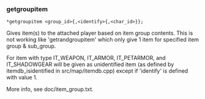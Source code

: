 ### getgroupitem
```
*getgroupitem <group_id>{,<identify>{,<char_id>}};
```

Gives item(s) to the attached player based on item group contents.
This is not working like 'getrandgroupitem' which only give 1 item for specified
item group & sub_group.

For item with type IT_WEAPON, IT_ARMOR, IT_PETARMOR, and IT_SHADOWGEAR will be given
as unidentified item (as defined by itemdb_isidentified in src/map/itemdb.cpp) except
if 'identify' is defined with value 1.

More info, see doc/item_group.txt.

